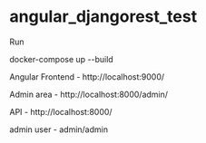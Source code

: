 # angular_djangorest_test

Run

docker-compose up --build

Angular Frontend - http://localhost:9000/

Admin area - http://localhost:8000/admin/

API - http://localhost:8000/

admin user - admin/admin
